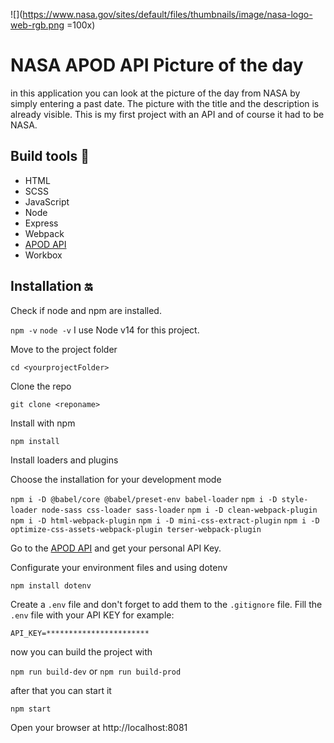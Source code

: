 ![](https://www.nasa.gov/sites/default/files/thumbnails/image/nasa-logo-web-rgb.png =100x)

# NASA APOD API Picture of the day

in this application you can look at the picture of the day from NASA by simply entering a past date. The picture with the title and the description is already visible. This is my first project with an API and of course it had to be NASA.

## Build tools :hammer:

- HTML
- SCSS
- JavaScript
- Node
- Express
- Webpack
- [APOD API](https://github.com/nasa/apod-api)
- Workbox

## Installation :on:

Check if node and npm are installed.

`npm -v`
`node -v`
I use Node v14 for this project.

Move to the project folder

`cd <yourprojectFolder>`

Clone the repo

`git clone <reponame>`

Install with npm

`npm install`

Install loaders and plugins

Choose the installation for your development mode

`npm i -D @babel/core @babel/preset-env babel-loader`
`npm i -D style-loader node-sass css-loader sass-loader`
`npm i -D clean-webpack-plugin`
`npm i -D html-webpack-plugin`
`npm i -D mini-css-extract-plugin`
`npm i -D optimize-css-assets-webpack-plugin terser-webpack-plugin`

Go to the [APOD API](https://api.nasa.gov/) and get your personal API Key.

Configurate your environment files and using dotenv

`npm install dotenv`

Create a `.env` file and don't forget to add them to the `.gitignore` file.
Fill the `.env` file with your API KEY for example:

`API_KEY=***********************`

now you can build the project with

`npm run build-dev` or `npm run build-prod`

after that you can start it

`npm start`

Open your browser at http://localhost:8081
